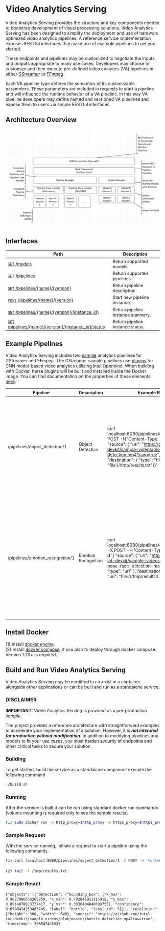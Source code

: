 # Video Analytics Serving

Video Analytics Serving provides the structure and key components needed to bootstrap development of visual processing solutions. Video Analytics Serving has been designed to simplify the deployment and use of hardware optimized video analytics pipelines. A reference service implementation exposes RESTful interfaces that make use of example pipelines to get you started.

These endpoints and pipelines may be customized to negotiate the inputs and outputs appropriate to many use cases. Developers may choose to customize and then execute pre-defined video analytics (VA) pipelines in either [GStreamer](https://github.com/opencv/gst-video-analytics/wiki)
 or [FFmpeg](https://github.com/OpenVisualCloud/Dockerfiles/blob/master/doc/ffmpeg.md).

 Each VA pipeline type defines the semantics of its customizable parameters. These parameters are included in requests to start a pipeline and will influence the runtime behavior of a VA pipeline. In this way VA pipeline developers may define named and versioned VA pipelines and expose them to users via simple RESTful interfaces.

## Architecture Overview
<img src="doc/html/image/video_analytics_service_architecture.png" width="800">

## Interfaces

| Path | Description |
|----|------|
| [`GET` /models](interfaces.md#get-models) | Return supported models. |
| [`GET` /pipelines](interfaces.md#get-pipelines) | Return supported pipelines |
| [`GET` /pipelines/{name}/{version}](interfaces.md#get-pipelinesnameversion)  | Return pipeline description.|
| [`POST` /pipelines/{name}/{version}](interfaces.md#post-pipelinesnameversion) | Start new pipeline instance. |
| [`GET` /pipelines/{name}/{version}/{instance_id}](interfaces.md#get-pipelinesnameversioninstance_id) | Return pipeline instance summary. |
| [`GET` /pipelines/{name}/{version}/{instance_id}/status](interfaces.md#get-pipelinesnameversioninstance_idstatus) | Return pipeline instance status. |

## Example Pipelines

Video Analytics Serving includes two [sample](pipelines) analytics pipelines for GStreamer and FFmpeg. The GStreamer sample pipelines use [plugins](https://github.com/opencv/gst-video-analytics) for CNN model-based video analytics utilizing [Intel OpenVino](https://software.intel.com/en-us/openvino-toolkit). When building with Docker, these plugins will be built and installed inside the Docker image. You can find documentation on the properties of these elements [here](https://github.com/opencv/gst-video-analytics/wiki/Elements).

|Pipeline| Description| Example Request| Example Detection|
|--------|------------|----------------|------------------|
|/pipelines/object_detection/1|Object Detection|curl localhost:8080/pipelines/object_detection/1 -X POST -H 'Content-Type: application/json' -d '{ "source": { "uri": "https://github.com/intel-iot-devkit/sample-videos/blob/master/bottle-detection.mp4?raw=true", "type": "uri" }, "destination": { "type": "file", "uri": "file:///tmp/results.txt"}}'|{"objects": [{"detection": {"bounding_box": {"x_max": 0.8820319175720215, "x_min": 0.7787219285964966, "y_max": 0.8876367211341858, "y_min": 0.3044118285179138}, "confidence": 0.6628172397613525, "label": "bottle", "label_id": 5}}], "resolution": {"height": 360, "width": 640}, "source": "https://github.com/intel-iot-devkit/sample-videos/blob/master/bottle-detection.mp4?raw=true", "timestamp": 7407821229}|
|/pipelines/emotion_recognition/1|Emotion Recognition|curl localhost:8080/pipelines/emotion_recognition/1 -X POST -H 'Content-Type: application/json' -d '{ "source": { "uri": "https://github.com/intel-iot-devkit/sample-videos/blob/master/head-pose-face-detection-male.mp4?raw=true", "type": "uri" }, "destination": { "type": "file", "uri": "file:///tmp/results1.txt"}}'|{"objects": [{"detection": {"bounding_box": {"x_max": 0.5859826803207397, "x_min": 0.43868017196655273, "y_max": 0.5278626084327698, "y_min": 0.15201044082641602}, "confidence": 0.9999998807907104, "label": "face", "label_id": 1}, "emotion": {"label": "neutral", "model": {"name": "0003_EmoNet_ResNet10"}}}], "resolution": {"height": 432, "width": 768}, "source": "https://github.com/intel-iot-devkit/sample-videos/blob/master/head-pose-face-detection-male.mp4?raw=true", "timestamp": 133083333333}|

## Install Docker

(1) Install [docker engine](https://docs.docker.com/install).     
(2) Install [docker compose](https://docs.docker.com/compose/install), if you plan to deploy through docker compose. Version 1.20+ is required.

## Build and Run Video Analytics Serving

Video Analytics Serving may be modified to co-exist in a container alongside other applications or can be built and run as a standalone service.

### DISCLAIMER
**IMPORTANT:** Video Analytics Serving is provided as a pre-production _sample_.

The project provides a reference architecture with straightforward examples to accelerate your implementation of a solution. However, it is **_not intended for production without modification_**. In addition to modifying pipelines and models to fit your use cases, you must harden security of endpoints and other critical tasks to secure your solution.

### Building

To get started, build the service as a standalone component execute the following command

```bash
./build.sh
```

### Running

After the service is built it can be run using standard docker run commands (volume mounting is required only to see the sample results)

```bash
(1) sudo docker run -e http_proxy=$http_proxy -e https_proxy=$https_proxy -p 8080:8080 -v /tmp:/tmp --rm video_analytics_service_gstreamer
```

### Sample Request

With the service running, initiate a request to start a pipeline using the following commands.
```bash
(1) curl localhost:8080/pipelines/object_detection/1 -X POST -H 'Content-Type: application/json' -d '{ "source": { "uri": "https://github.com/intel-iot-devkit/sample-videos/blob/master/bottle-detection.mp4?raw=true", "type": "uri" }, "destination": { "type": "file", "uri": "file:///tmp/results.txt"}}'

(2) tail -f /tmp/results.txt
```
### Sample Result
```
{"objects": [{"detection": {"bounding_box": {"x_max": 0.9027906656265259, "x_min": 0.792841911315918, "y_max": 0.8914870023727417, "y_min": 0.3036404848098755}, "confidence": 0.6788424253463745, "label": "bottle", "label_id": 5}}], "resolution": {"height": 360, "width": 640}, "source": "https://github.com/intel-iot-devkit/sample-videos/blob/master/bottle-detection.mp4?raw=true", "timestamp": 39854748603}
```
